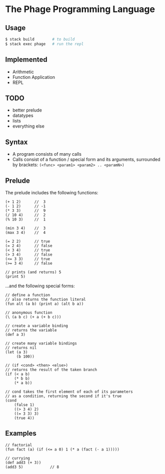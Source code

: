 # The Phage Programming Language

## Usage

```bash
$ stack build        # to build
$ stack exec phage   # run the repl
```

## Implemented

* Arithmetic
* Function Application
* REPL

## TODO

* better prelude
* datatypes
* lists
* everything else

## Syntax

* A program consists of many calls
* Calls consist of a function / special form and its arguments, surrounded by
	brackets: `(<func> <param1> <param2> .. <paramN>)`

## Prelude

The prelude includes the following functions:

```
(+ 1 2)      //  3
(- 1 2)      // -1
(* 3 3)      //  9
(/ 10 4)     //  2
(% 10 3)     //  1

(min 3 4)    //  3
(max 3 4)    //  4

(= 2 2)      // true
(= 2 4)      // false
(< 3 4)      // true
(> 3 4)      // false
(<= 3 3)     // true
(>= 3 4)     // false

// prints (and returns) 5
(print 5)
```

...and the following special forms:

```
// define a function
// also returns the function literal
(fun alt (a b) (print a) (alt b a))

// anonymous function
(\ (a b c) (+ a (+ b c)))

// create a variable binding
// returns the variable
(def a 3)

// create many variable bindings
// returns nil
(let (a 3)
	 (b 100))

// (if <cond> <then> <else>)
// returns the result of the taken branch
(if (< a b)
	(* b b)
	(* a b))

// cond takes the first element of each of its parameters
// as a condition, returning the second if it's true
(cond
	(false 1)
	((> 3 4) 2)
	((= 3 3) 3)
	(true 4))
```

## Examples

```
// factorial
(fun fact (a) (if (<= a 0) 1 (* a (fact (- a 1)))))

// currying
(def add3 (+ 3))
(add3 5)            // 8
```
